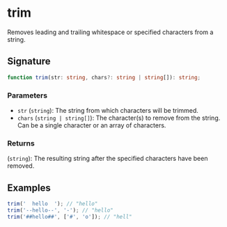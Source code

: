 # trim

Removes leading and trailing whitespace or specified characters from a string.

## Signature

```typescript
function trim(str: string, chars?: string | string[]): string;
```

### Parameters

- `str` (`string`): The string from which characters will be trimmed.
- `chars` (`string | string[]`): The character(s) to remove from the string. Can be a single character or an array of characters.

### Returns

(`string`): The resulting string after the specified characters have been removed.

## Examples

```typescript
trim('  hello  '); // "hello"
trim('--hello--', '-'); // "hello"
trim('##hello##', ['#', 'o']); // "hell"
```

